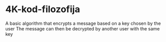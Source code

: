 # 4K-kod-filozofija
A basic algorithm that encrypts a message based on a key chosen by the user
The message can then be decrypted by another user with the same key
